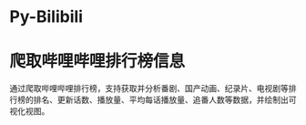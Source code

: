 # Py-Bilibili

# 爬取哔哩哔哩排行榜信息

通过爬取哔哩哔哩排行榜，支持获取并分析番剧、国产动画、纪录片、电视剧等排行榜的排名、更新话数、播放量、平均每话播放量、追番人数等数据，并绘制出可视化视图。
